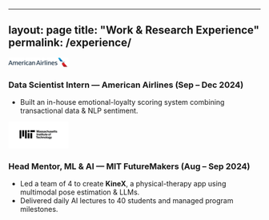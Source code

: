 <!-- experience.md -->
---
layout: page
title: "Work & Research Experience"
permalink: /experience/
---

<div class="experience-block">
  <img src="/assets/logos/aa.png" alt="American Airlines logo">
  <div>
    <h3>Data Scientist Intern — American Airlines <span class="date">(Sep – Dec 2024)</span></h3>
    <ul>
      <li>Built an in-house emotional-loyalty scoring system combining transactional data & NLP sentiment.</li>
    </ul>
  </div>
</div>

<div class="experience-block">
  <img src="/assets/logos/mit.png" alt="MIT logo">
  <div>
    <h3>Head Mentor, ML & AI — MIT FutureMakers <span class="date">(Aug – Sep 2024)</span></h3>
    <ul>
      <li>Led a team of 4 to create <strong>KineX</strong>, a physical-therapy app using multimodal pose estimation & LLMs.</li>
      <li>Delivered daily AI lectures to 40 students and managed program milestones.</li>
    </ul>
  </div>
</div>

<!-- …repeat for the other roles… -->
